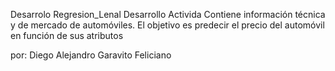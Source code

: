 Desarrolo Regresion_Lenal 
Desarrollo Activida Contiene información técnica y de mercado de automóviles. El objetivo es predecir el precio del automóvil en función de sus atributos


por: Diego Alejandro Garavito Feliciano
